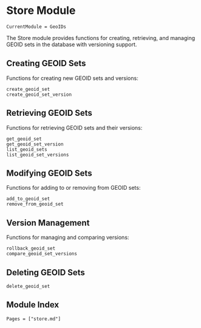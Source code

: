 # Store Module

```@meta
CurrentModule = GeoIDs
```

The Store module provides functions for creating, retrieving, and managing GEOID sets in the database with versioning support.

## Creating GEOID Sets

Functions for creating new GEOID sets and versions:

```@docs
create_geoid_set
create_geoid_set_version
```

## Retrieving GEOID Sets

Functions for retrieving GEOID sets and their versions:

```@docs
get_geoid_set
get_geoid_set_version
list_geoid_sets
list_geoid_set_versions
```

## Modifying GEOID Sets

Functions for adding to or removing from GEOID sets:

```@docs
add_to_geoid_set
remove_from_geoid_set
```

## Version Management

Functions for managing and comparing versions:

```@docs
rollback_geoid_set
compare_geoid_set_versions
```

## Deleting GEOID Sets

```@docs
delete_geoid_set
```

## Module Index

```@index
Pages = ["store.md"]
``` 